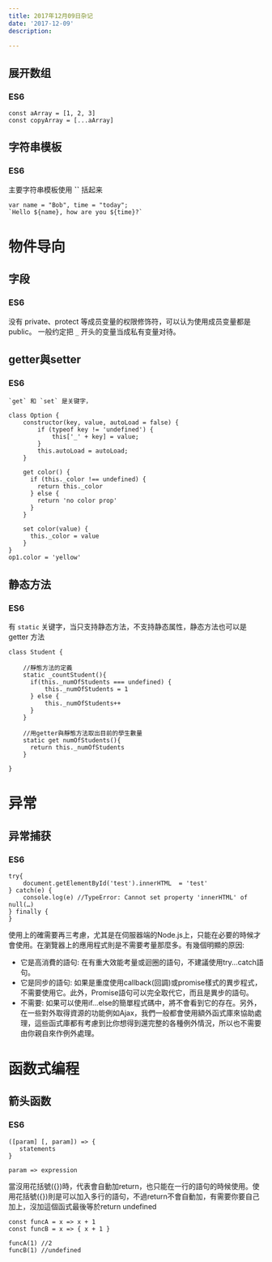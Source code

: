 ```yaml
---
title: 2017年12月09日杂记
date: '2017-12-09'
description:

---
```


## 展开数组

### ES6

    const aArray = [1, 2, 3]
    const copyArray = [...aArray]

## 字符串模板

### ES6

主要字符串模板使用 **``** 括起来

    var name = "Bob", time = "today";
    `Hello ${name}, how are you ${time}?`



# 物件导向

## 字段

### ES6

没有 private、protect 等成员变量的权限修饰符，可以认为使用成员变量都是 public。
一般约定把 `_` 开头的变量当成私有变量对待。

## getter與setter

### ES6

    `get` 和 `set` 是关键字，
    
    class Option {
        constructor(key, value, autoLoad = false) {
            if (typeof key != 'undefined') {
                this['_' + key] = value;
            }
            this.autoLoad = autoLoad;
        }
    
        get color() {
          if (this._color !== undefined) {
            return this._color
          } else {
            return 'no color prop'
          }
        }
    
        set color(value) {
          this._color = value
        }
    }
    op1.color = 'yellow'
    
## 静态方法

### ES6 

有 `static` 关键字，当只支持静态方法，不支持静态属性，静态方法也可以是 getter 方法

    class Student {
    
        //靜態方法的定義
        static _countStudent(){
          if(this._numOfStudents === undefined) {
              this._numOfStudents = 1
          } else {
              this._numOfStudents++
          }
        }
    
        //用getter與靜態方法取出目前的學生數量
        static get numOfStudents(){
          return this._numOfStudents
        }
    
    }
    
# 异常

## 异常捕获

### ES6

    try{
        document.getElementById('test').innerHTML  = 'test'
    } catch(e) {
        console.log(e) //TypeError: Cannot set property 'innerHTML' of null(…)
    } finally {
    }

使用上的確需要再三考慮，尤其是在伺服器端的Node.js上，只能在必要的時候才會使用。在瀏覽器上的應用程式則是不需要考量那麼多。有幾個明顯的原因:
- 它是高消費的語句: 在有重大效能考量或迴圈的語句，不建議使用try...catch語句。
- 它是同步的語句: 如果是重度使用callback(回調)或promise樣式的異步程式，不需要使用它。此外，Promise語句可以完全取代它，而且是異步的語句。
- 不需要: 如果可以使用if...else的簡單程式碼中，將不會看到它的存在。另外，在一些對外取得資源的功能例如Ajax，我們一般都會使用額外函式庫來協助處理，這些函式庫都有考慮到比你想得到還完整的各種例外情況，所以也不需要由你親自來作例外處理。


# 函数式编程

## 箭头函数

### ES6

    ([param] [, param]) => {
       statements
    }
    
    param => expression

當沒用花括號({})時，代表會自動加return，也只能在一行的語句的時候使用。使用花括號({})則是可以加入多行的語句，不過return不會自動加，有需要你要自己加上，沒加這個函式最後等於return undefined

    const funcA = x => x + 1
    const funcB = x => { x + 1 }
    
    funcA(1) //2
    funcB(1) //undefined
